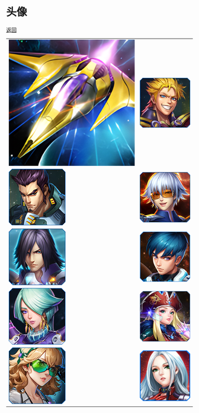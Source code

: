 # 头像

[返回](../)

|                     |                      |
| ------------------- | -------------------- |
| ![](./avatar-1.png) | ![](./avatar-2.png)  |
| ![](./avatar-3.png) | ![](./avatar-4.png)  |
| ![](./avatar-5.png) | ![](./avatar-6.png)  |
| ![](./avatar-7.png) | ![](./avatar-8.png)  |
| ![](./avatar-9.png) | ![](./avatar-10.png) |
